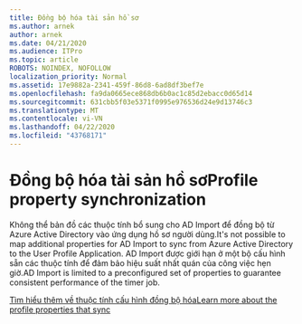 ```yaml
---
title: Đồng bộ hóa tài sản hồ sơ
ms.author: arnek
author: arnek
ms.date: 04/21/2020
ms.audience: ITPro
ms.topic: article
ROBOTS: NOINDEX, NOFOLLOW
localization_priority: Normal
ms.assetid: 17e9882a-2341-459f-86d8-6ad8df3bef7e
ms.openlocfilehash: fa9da0665ece868db6b0ac1c85d2ebacc0d65d14
ms.sourcegitcommit: 631cbb5f03e5371f0995e976536d24e9d13746c3
ms.translationtype: MT
ms.contentlocale: vi-VN
ms.lasthandoff: 04/22/2020
ms.locfileid: "43768171"
---
```

# <a name="profile-property-synchronization"></a><span data-ttu-id="2bccc-102">Đồng bộ hóa tài sản hồ sơ</span><span class="sxs-lookup"><span data-stu-id="2bccc-102">Profile property synchronization</span></span>

<span data-ttu-id="2bccc-103">Không thể bản đồ các thuộc tính bổ sung cho AD Import để đồng bộ từ Azure Active Directory vào ứng dụng hồ sơ người dùng.</span><span class="sxs-lookup"><span data-stu-id="2bccc-103">It's not possible to map additional properties for AD Import to sync from Azure Active Directory to the User Profile Application.</span></span> <span data-ttu-id="2bccc-104">AD Import được giới hạn ở một bộ cấu hình sẵn các thuộc tính để đảm bảo hiệu suất nhất quán của công việc hẹn giờ.</span><span class="sxs-lookup"><span data-stu-id="2bccc-104">AD Import is limited to a preconfigured set of properties to guarantee consistent performance of the timer job.</span></span>
  
[<span data-ttu-id="2bccc-105">Tìm hiểu thêm về thuộc tính cấu hình đồng bộ hóa</span><span class="sxs-lookup"><span data-stu-id="2bccc-105">Learn more about the profile properties that sync</span></span>](https://go.microsoft.com/fwlink/?linkid=875671)
  

